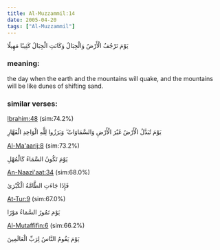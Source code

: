 ```yaml
---
title: Al-Muzzammil:14
date: 2005-04-20
tags: ["Al-Muzzammil"]
---
```

يَوْمَ تَرْجُفُ الْأَرْضُ وَالْجِبَالُ وَكَانَتِ الْجِبَالُ كَثِيبًا مَهِيلًا
### meaning: 
the day when the earth and the mountains will quake, and the mountains will be like dunes of shifting sand.
### similar verses: 

[Ibrahim:48](/14/48) (sim:74.2%)

يَوْمَ تُبَدَّلُ الْأَرْضُ غَيْرَ الْأَرْضِ وَالسَّمَاوَاتُ ۖ وَبَرَزُوا لِلَّهِ الْوَاحِدِ الْقَهَّارِ

[Al-Ma'aarij:8](/70/8) (sim:73.2%)

يَوْمَ تَكُونُ السَّمَاءُ كَالْمُهْلِ

[An-Naazi'aat:34](/79/34) (sim:68.0%)

فَإِذَا جَاءَتِ الطَّامَّةُ الْكُبْرَىٰ

[At-Tur:9](/52/9) (sim:67.0%)

يَوْمَ تَمُورُ السَّمَاءُ مَوْرًا

[Al-Mutaffifin:6](/83/6) (sim:66.2%)

يَوْمَ يَقُومُ النَّاسُ لِرَبِّ الْعَالَمِينَ
